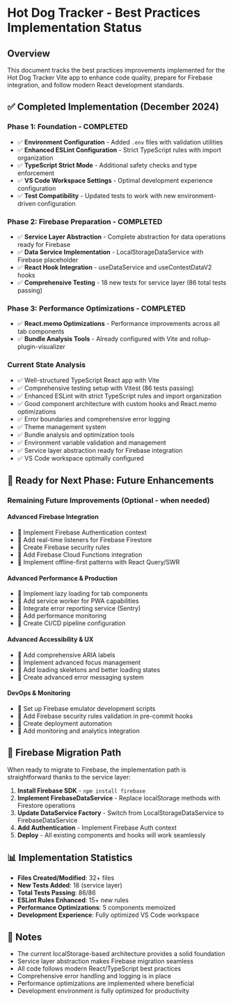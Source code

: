 # Hot Dog Tracker - Best Practices Implementation Status

## Overview

This document tracks the best practices improvements implemented for the Hot Dog Tracker Vite app to enhance code quality, prepare for Firebase integration, and follow modern React development standards.

## ✅ Completed Implementation (December 2024)

### **Phase 1: Foundation - COMPLETED**
- ✅ **Environment Configuration** - Added `.env` files with validation utilities
- ✅ **Enhanced ESLint Configuration** - Strict TypeScript rules with import organization  
- ✅ **TypeScript Strict Mode** - Additional safety checks and type enforcement
- ✅ **VS Code Workspace Settings** - Optimal development experience configuration
- ✅ **Test Compatibility** - Updated tests to work with new environment-driven configuration

### **Phase 2: Firebase Preparation - COMPLETED** 
- ✅ **Service Layer Abstraction** - Complete abstraction for data operations ready for Firebase
- ✅ **Data Service Implementation** - LocalStorageDataService with Firebase placeholder
- ✅ **React Hook Integration** - useDataService and useContestDataV2 hooks
- ✅ **Comprehensive Testing** - 18 new tests for service layer (86 total tests passing)

### **Phase 3: Performance Optimizations - COMPLETED**
- ✅ **React.memo Optimizations** - Performance improvements across all tab components
- ✅ **Bundle Analysis Tools** - Already configured with Vite and rollup-plugin-visualizer

### **Current State Analysis**
- ✅ Well-structured TypeScript React app with Vite
- ✅ Comprehensive testing setup with Vitest (86 tests passing)
- ✅ Enhanced ESLint with strict TypeScript rules and import organization
- ✅ Good component architecture with custom hooks and React.memo optimizations
- ✅ Error boundaries and comprehensive error logging
- ✅ Theme management system
- ✅ Bundle analysis and optimization tools
- ✅ Environment variable validation and management
- ✅ Service layer abstraction ready for Firebase integration
- ✅ VS Code workspace optimally configured

## 🚀 Ready for Next Phase: Future Enhancements

### **Remaining Future Improvements** (Optional - when needed)

#### **Advanced Firebase Integration**
- 🔄 Implement Firebase Authentication context
- 🔄 Add real-time listeners for Firebase Firestore
- 🔄 Create Firebase security rules
- 🔄 Add Firebase Cloud Functions integration
- 🔄 Implement offline-first patterns with React Query/SWR

#### **Advanced Performance & Production**
- 🔄 Implement lazy loading for tab components 
- 🔄 Add service worker for PWA capabilities
- 🔄 Integrate error reporting service (Sentry)
- 🔄 Add performance monitoring
- 🔄 Create CI/CD pipeline configuration

#### **Advanced Accessibility & UX**
- 🔄 Add comprehensive ARIA labels
- 🔄 Implement advanced focus management
- 🔄 Add loading skeletons and better loading states
- 🔄 Create advanced error messaging system

#### **DevOps & Monitoring**
- 🔄 Set up Firebase emulator development scripts
- 🔄 Add Firebase security rules validation in pre-commit hooks
- 🔄 Create deployment automation
- 🔄 Add monitoring and analytics integration

## 🎯 Firebase Migration Path

When ready to migrate to Firebase, the implementation path is straightforward thanks to the service layer:

1. **Install Firebase SDK** - `npm install firebase`
2. **Implement FirebaseDataService** - Replace localStorage methods with Firestore operations
3. **Update DataService Factory** - Switch from LocalStorageDataService to FirebaseDataService
4. **Add Authentication** - Implement Firebase Auth context
5. **Deploy** - All existing components and hooks will work seamlessly

## 📊 Implementation Statistics

- **Files Created/Modified**: 32+ files
- **New Tests Added**: 18 (service layer)
- **Total Tests Passing**: 86/86
- **ESLint Rules Enhanced**: 15+ new rules
- **Performance Optimizations**: 5 components memoized
- **Development Experience**: Fully optimized VS Code workspace

## 📝 Notes

- The current localStorage-based architecture provides a solid foundation
- Service layer abstraction makes Firebase migration seamless  
- All code follows modern React/TypeScript best practices
- Comprehensive error handling and logging is in place
- Performance optimizations are implemented where beneficial
- Development environment is fully optimized for productivity